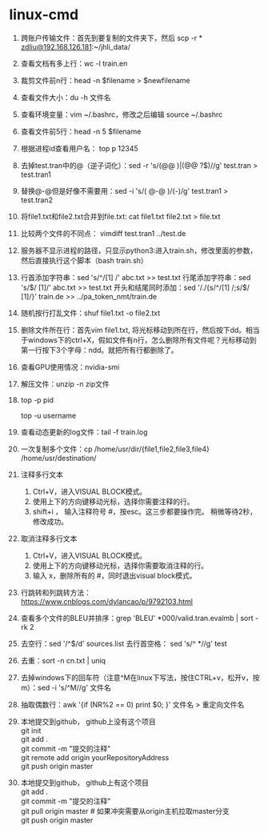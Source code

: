 # linux-cmd

1. 跨账户传输文件：首先到要复制的文件夹下，然后 scp -r * zdliu@192.168.126.181:~/jhli_data/

2. 查看文档有多上行：wc -l train.en

3. 裁剪文件前n行：head -n $filename > $newfilename

4. 查看文件大小：du -h 文件名

5. 查看环境变量：vim ~/.bashrc，修改之后编辑 source ~/.bashrc

6. 查看文件前5行：head -n 5 $filename

7. 根据进程id查看用户名： top p 12345

8. 去掉test.tran中的@（逆子词化）：sed -r 's/(@@ )|(@@ ?$)//g' test.tran > test.tran1

9. 替换@-@但是好像不需要用：sed -i 's/( @-@ )/(-)/g' test.tran1 > test.tran2

10. 将file1.txt和file2.txt合并到file.txt: cat file1.txt file2.txt > file.txt

11. 比较两个文件的不同点： vimdiff test.tran1 ../test.de

12. 服务器不显示进程的路径，只显示python3:进入train.sh，修改里面的参数，然后直接执行这个脚本（bash train.sh）

13. 行首添加字符串：sed 's/^/[1] /' abc.txt >> test.txt
    行尾添加字符串：sed 's/$/ [1]/' abc.txt >> test.txt
    开头和结尾同时添加：sed '/./{s/^/[1] /;s/$/ [1]/}' train.de >> ../pa_token_nmt/train.de

14. 随机按行打乱文件：shuf file1.txt -o file2.txt
    
15. 删除文件所在行：首先vim file1.txt, 将光标移动到所在行，然后按下dd。相当于windows下的ctrl+X，假如文件有n行，怎么删除所有文件呢？光标移动到第一行按下3个字母：ndd。就把所有行都删除了。

16. 查看GPU使用情况：nvidia-smi

17. 解压文件：unzip -n zip文件

18. top -p pid

    top -u username
 
19. 查看动态更新的log文件：tail -f train.log

20. 一次复制多个文件：cp /home/usr/dir/{file1,file2,file3,file4} /home/usr/destination/

21. 注释多行文本
    1. Ctrl+V，进入VISUAL BLOCK模式。
    2. 使用上下的方向键移动光标，选择你需要注释的行。
    3. shift+i ， 输入注释符号 #，按esc。这三步都要操作完。 稍微等待2秒，修改成功。
    
22. 取消注释多行文本
    1. Ctrl+V，进入VISUAL BLOCK模式。
    2. 使用上下的方向键移动光标，选择你需要取消注释的行。
    3. 输入 x，删除所有的 #，同时退出visual block模式。
    
23. 行跳转和列跳转方法：https://www.cnblogs.com/dylancao/p/9792103.html

24. 查看多个文件的BLEU并排序：grep 'BLEU' *000/valid.tran.evalmb | sort -rk 2

25. 去空行：sed '/^$/d' sources.list   去行首空格： sed 's/^ *//g' test

26. 去重：sort -n cn.txt | uniq

27. 去掉windows下的回车符（注意^M在linux下写法，按住CTRL+v，松开v，按m）：sed -i 's/^M//g' 文件名

28. 抽取偶数行：awk '{if (NR%2 == 0)  print $0; }' 文件名 > 重定向文件名

29. 本地提交到github， github上没有这个项目<br/>
    git init<br/>
    git add .<br/>
    git commit -m "提交的注释"<br/>
    git remote add origin yourRepositoryAddress<br/>
    git push origin master<br/>
30. 本地提交到github， github上有这个项目<br/>
    git add .<br/>
    git commit -m "提交的注释"<br/>
    git pull origin master   # 如果冲突需要从origin主机拉取master分支<br/>
    git push origin master<br/>
